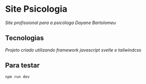 # Site Psicologia
*Site profissional para a psicóloga Dayane Bartolomeu*

## Tecnologias
*Projeto criado utilizando framework javascript svelte e tailwindcss*

## Para testar

```npm run dev``` 


